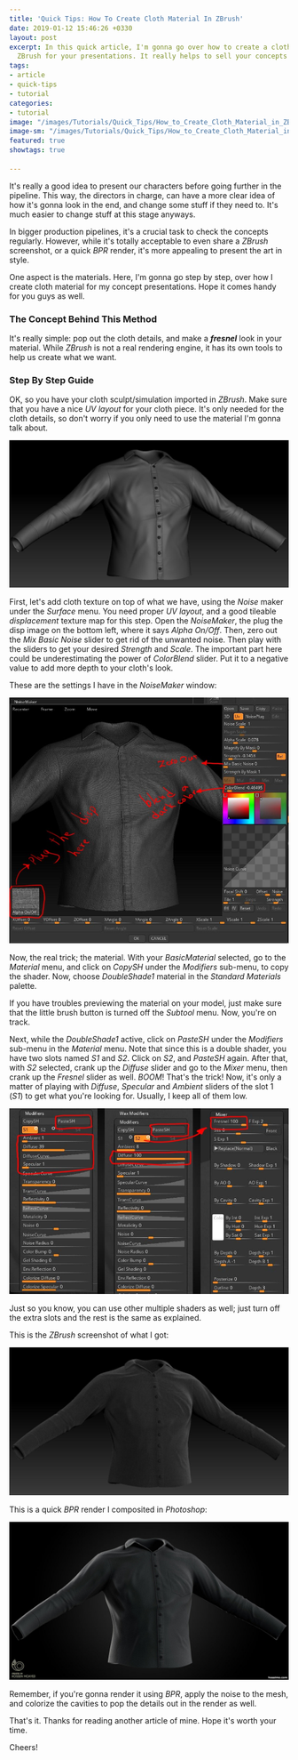 ```yaml
---
title: 'Quick Tips: How To Create Cloth Material In ZBrush'
date: 2019-01-12 15:46:26 +0330
layout: post
excerpt: In this quick article, I'm gonna go over how to create a cloth material in
  ZBrush for your presentations. It really helps to sell your concepts to your directors.
tags:
- article
- quick-tips
- tutorial
categories:
- tutorial
image: "/images/Tutorials/Quick_Tips/How_to_Create_Cloth_Material_in_ZBrush/how_to_create_cloth_material_in _zbrush_header.jpg"
image-sm: "/images/Tutorials/Quick_Tips/How_to_Create_Cloth_Material_in_ZBrush/how_to_create_cloth_material_in _zbrush_header.jpg"
featured: true
showtags: true

---
```

It's really a good idea to present our characters before going further in the pipeline. This way, the directors in charge, can have a more clear idea of how it's gonna look in the end, and change some stuff if they need to. It's much easier to change stuff at this stage anyways.

In bigger production pipelines, it's a crucial task to check the concepts regularly. However, while it's totally acceptable to even share a _ZBrush_ screenshot, or a quick _BPR_ render, it's more appealing to present the art in style.

One aspect is the materials. Here, I'm gonna go step by step, over how I create cloth material for my concept presentations. Hope it comes handy for you guys as well.

### The Concept Behind This Method

It's really simple: pop out the cloth details, and make a **_fresnel_** look in your material. While _ZBrush_ is not a real rendering engine, it has its own tools to help us create what we want.

### Step By Step Guide

OK, so you have your cloth sculpt/simulation imported in _ZBrush_. Make sure that you have a nice _UV layout_ for your cloth piece. It's only needed for the cloth details, so don't worry if you only need to use the material I'm gonna talk about.

<img src="/images/Tutorials/Quick_Tips/How_to_Create_Cloth_Material_in_ZBrush/01_base_cloth_sculpt_simulation.jpg" alt="01_base_cloth_sculpt_simulation" class="responsive">

First, let's add cloth texture on top of what we have, using the _Noise_ maker under the _Surface_ menu. You need proper _UV layout_, and a good tileable _displacement_ texture map for this step. Open the _NoiseMaker_, the plug the disp image on the bottom left, where it says _Alpha On/Off_. Then, zero out the _Mix Basic Noise_ slider to get rid of the unwanted noise. Then play with the sliders to get your desired _Strength_ and _Scale_. The important part here could be underestimating the power of _ColorBlend_ slider. Put it to a negative value to add more depth to your cloth's look.

These are the settings I have in the _NoiseMaker_ window:

<img src="/images/Tutorials/Quick_Tips/How_to_Create_Cloth_Material_in_ZBrush/02_noise_maker_settings.jpg" alt="02_noise_maker_settings" class="responsive">

Now, the real trick; the material. With your _BasicMaterial_ selected, go to the _Material_ menu, and click on _CopySH_ under the _Modifiers_ sub-menu, to copy the shader. Now, choose _DoubleShade1_ material in the _Standard Materials_ palette.

If you have troubles previewing the material on your model, just make sure that the little brush button is turned off the _Subtool_ menu. Now, you're on track.

Next, while the _DoubleShade1_ active, click on _PasteSH_ under the _Modifiers_ sub-menu in the _Material_ menu. Note that since this is a double shader, you have two slots named _S1_ and _S2_. Click on _S2_, and _PasteSH_ again. After that, with _S2_ selected, crank up the _Diffuse_ slider and go to the _Mixer_ menu, then crank up the _Fresnel_ slider as well. _BOOM_! That's the trick! Now, it's only a matter of playing with _Diffuse_, _Specular_ and _Ambient_ sliders of the slot 1 (_S1_) to get what you're looking for. Usually, I keep all of them low.

<img src="/images/Tutorials/Quick_Tips/How_to_Create_Cloth_Material_in_ZBrush/03_double_shader_settings.jpg" alt="03_double_shader_settings" class="responsive">

Just so you know, you can use other multiple shaders as well; just turn off the extra slots and the rest is the same as explained.

This is the _ZBrush_ screenshot of what I got:

<img src="/images/Tutorials/Quick_Tips/How_to_Create_Cloth_Material_in_ZBrush/04_zbrush_screenshot.jpg" alt="04_zbrush_screenshot" class="responsive">

This is a quick _BPR_ render I composited in _Photoshop_:

<img src="/images/Tutorials/Quick_Tips/How_to_Create_Cloth_Material_in_ZBrush/05_final_render.jpg" alt="05_final_render" class="responsive">

Remember, if you're gonna render it using _BPR_, apply the noise to the mesh, and colorize the cavities to pop the details out in the render as well.

That's it. Thanks for reading another article of mine. Hope it's worth your time.

Cheers!
